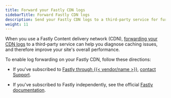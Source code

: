 ```yaml
---
title: Forward your Fastly CDN logs
sidebarTitle: Forward Fastly CDN logs
description: Send your Fastly CDN logs to a third-party service for further analysis.
weight: 11
---
```


When you use a Fastly Content delivery network (CDN),
[forwarding your CDN logs](https://docs.fastly.com/en/guides/about-fastlys-realtime-log-streaming-features) to a third-party service
can help you diagnose caching issues,
and therefore improve your site's overall performance.

To enable log forwarding on your Fastly CDN,
follow these directions:

- If you've subscribed to [Fastly through {{< vendor/name >}}](../../domains/cdn/managed-fastly.md),
  [contact Support](https://console.platform.sh/-/users/~/tickets/open).

- If you've subscribed to Fastly independently,
  see the official [Fastly documentation](https://developer.fastly.com/reference/api/logging/).